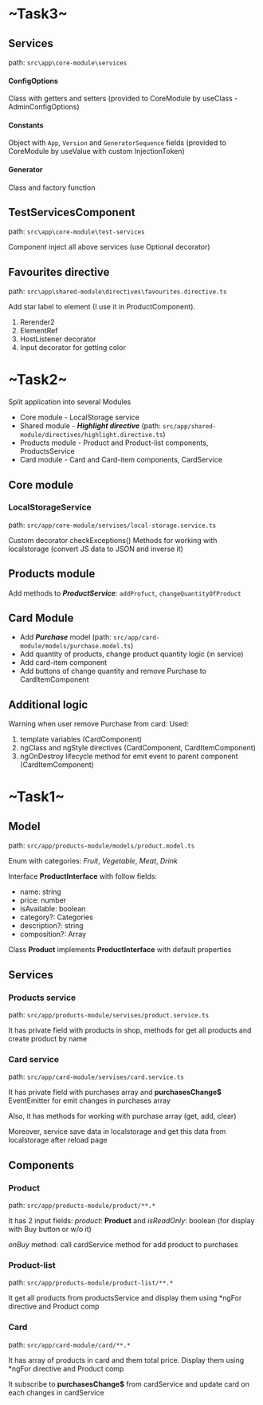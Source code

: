 # ~Task3~

## Services
path: `src\app\core-module\services`
#### ConfigOptions
Class with getters and setters
(provided to CoreModule by useClass - AdminConfigOptions)
#### Constants
Object with `App`, `Version` and `GeneratorSequence` fields
(provided to CoreModule by useValue with custom InjectionToken) 
#### Generator
Class and factory function

## TestServicesComponent
path: `src\app\core-module\test-services`

Component inject all above services (use Optional decorator)

## Favourites directive
path: `src\app\shared-module\directives\favourites.directive.ts`

Add star label to element (I use it in ProductComponent).
1. Rerender2
2. ElementRef
3. HostListener decorator
4. Input decorator for getting color

# ~Task2~

Split application into several Modules

* Core module - LocalStorage service
* Shared module - ***Highlight directive*** (path: `src/app/shared-module/directives/highlight.directive.ts`)
* Products module - Product and Product-list components, ProductsService
* Card module - Card and Card-item components, CardService

## Core module
### LocalStorageService
path: `src/app/core-module/servises/local-storage.service.ts`

Custom decorator checkExceptions() 
Methods for working with localstorage (convert JS data to JSON and inverse it)

## Products module

Add methods to ***ProductService***: `addProfuct`, `changeQuantityOfProduct`

## Card Module

* Add ***Purchase*** model (path: `src/app/card-module/models/purchase.model.ts`)
* Add quantity of products, change product quantity logic (in service)
* Add card-item component
* Add buttons of change quantity and remove Purchase to CardItemComponent

## Additional logic

Warning when user remove Purchase from card:
Used:
1. template variables (CardComponent)
2. ngClass and ngStyle directives (CardComponent, CardItemComponent)
3. ngOnDestroy lifecycle method for emit event to parent component (CardItemComponent)

# ~Task1~
## Model
path: `src/app/products-module/models/product.model.ts`

Enum with categories: _Fruit_, _Vegetable_, _Meat_, _Drink_

Interface **ProductInterface** with follow fields:
- name: string
- price: number
- isAvailable: boolean
- category?: Categories
- description?: string
- composition?: Array<string>

Class **Product** implements **ProductInterface** with default properties

## Services
### Products service
path: `src/app/products-module/servises/product.service.ts`

It has private field with products in shop, methods for get all products and create product by name

### Card service
path: `src/app/card-module/servises/card.service.ts`

It has private field with purchases array and **purchasesChange$** EventEmitter for emit changes in purchases array

Also, it has methods for working with purchase array (get, add, clear)

Moreover, service save data in localstorage and get this data from localstorage after reload page

## Components
### Product
path: `src/app/products-module/product/**.*`

It has 2 input fields: _product_: **Product** and _isReadOnly_: boolean (for display with Buy button or w/o it)

_onBuy_ method: call cardService method for add product to purchases

### Product-list
path: `src/app/products-module/product-list/**.*`

It get all products from productsService and display them using *ngFor directive and Product comp

### Card
path: `src/app/card-module/card/**.*`

It has array of products in card and them total price. Display them using *ngFor directive and Product comp

It subscribe to **purchasesChange$** from cardService and update card on each changes in cardService


